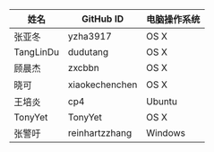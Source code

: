  姓名 | GitHub ID | 电脑操作系统
 ---- | ---- | ----
 张亚冬 | yzha3917 | OS X
TangLinDu | dudutang | OS X
顾晨杰 | zxcbbn | OS X
晓可 | xiaokechenchen | OS X
王培炎 | cp4 | Ubuntu
TonyYet | TonyYet | OS X
张警吁 | reinhartzzhang | Windows 
